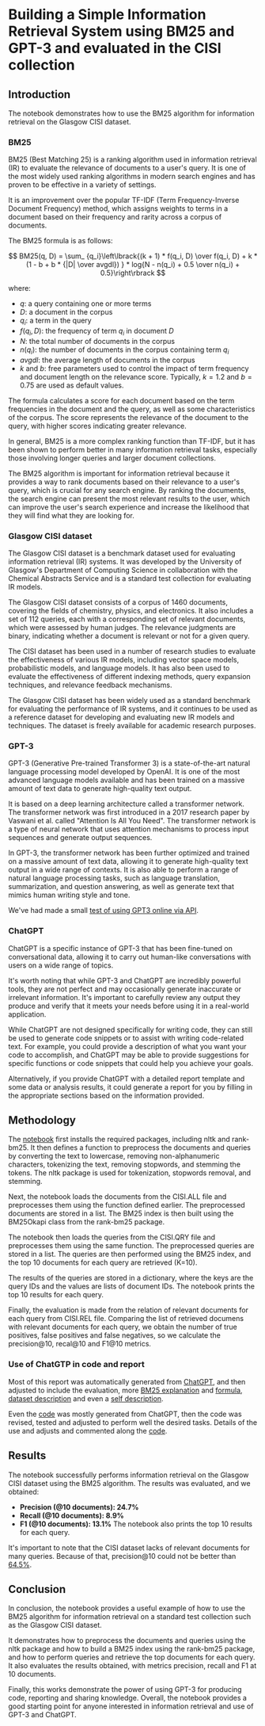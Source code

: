 # Building a Simple Information Retrieval System using BM25 and GPT-3 and evaluated in the CISI collection

## Introduction

The notebook demonstrates how to use the BM25 algorithm for information retrieval on the Glasgow CISI dataset. 

### BM25

BM25 (Best Matching 25) is a ranking algorithm used in information retrieval (IR) to evaluate the relevance of documents to a user's query. It is one of the most widely used ranking algorithms in modern search engines and has proven to be effective in a variety of settings.

It is an improvement over the popular TF-IDF (Term Frequency-Inverse Document Frequency) method, which assigns weights to terms in a document based on their frequency and rarity across a corpus of documents.

The BM25 formula is as follows:

$$
BM25(q, D) = \sum_ {q_i}\left\lbrack{(k + 1) * f(q_i, D) \over f(q_i, D) + k * (1 - b + b * {|D| \over avgdl}) } * log{N - n(q_i) + 0.5 \over n(q_i) + 0.5}\right\rbrack
$$

where:
- $q$: a query containing one or more terms
- $D$: a document in the corpus
- $q_i$: a term in the query
- $f(q_i, D)$: the frequency of term $q_i$ in document $D$
- $N$: the total number of documents in the corpus
- $n(q_i)$: the number of documents in the corpus containing term $q_i$
- $avgdl$: the average length of documents in the corpus
- $k$ and $b$: free parameters used to control the impact of term frequency and document length on the relevance score. Typically, $k = 1.2$ and $b = 0.75$ are used as default values.

The formula calculates a score for each document based on the term frequencies in the document and the query, as well as some characteristics of the corpus. The score represents the relevance of the document to the query, with higher scores indicating greater relevance.

In general, BM25 is a more complex ranking function than TF-IDF, but it has been shown to perform better in many information retrieval tasks, especially those involving longer queries and larger document collections.

The BM25 algorithm is important for information retrieval because it provides a way to rank documents based on their relevance to a user's query, which is crucial for any search engine. By ranking the documents, the search engine can present the most relevant results to the user, which can improve the user's search experience and increase the likelihood that they will find what they are looking for.

### Glasgow CISI dataset

The Glasgow CISI dataset is a benchmark dataset used for evaluating information retrieval (IR) systems. It was developed by the University of Glasgow's Department of Computing Science in collaboration with the Chemical Abstracts Service and is a standard test collection for evaluating IR models.

The Glasgow CISI dataset consists of a corpus of 1460 documents, covering the fields of chemistry, physics, and electronics. It also includes a set of 112 queries, each with a corresponding set of relevant documents, which were assessed by human judges. The relevance judgments are binary, indicating whether a document is relevant or not for a given query.

The CISI dataset has been used in a number of research studies to evaluate the effectiveness of various IR models, including vector space models, probabilistic models, and language models. It has also been used to evaluate the effectiveness of different indexing methods, query expansion techniques, and relevance feedback mechanisms.

The Glasgow CISI dataset has been widely used as a standard benchmark for evaluating the performance of IR systems, and it continues to be used as a reference dataset for developing and evaluating new IR models and techniques. The dataset is freely available for academic research purposes.

### GPT-3

GPT-3 (Generative Pre-trained Transformer 3) is a state-of-the-art natural language processing model developed by OpenAI. It is one of the most advanced language models available and has been trained on a massive amount of text data to generate high-quality text output.

It is based on a deep learning architecture called a transformer network. The transformer network was first introduced in a 2017 research paper by Vaswani et al. called "Attention Is All You Need". The transformer network is a type of neural network that uses attention mechanisms to process input sequences and generate output sequences.

In GPT-3, the transformer network has been further optimized and trained on a massive amount of text data, allowing it to generate high-quality text output in a wide range of contexts. It is also able to perform a range of natural language processing tasks, such as language translation, summarization, and question answering, as well as generate text that mimics human writing style and tone.

We've had made a small [test of using GPT3 online via API](GPT3_Test.ipynb).

### ChatGPT

ChatGPT is a specific instance of GPT-3 that has been fine-tuned on conversational data, allowing it to carry out human-like conversations with users on a wide range of topics.

It's worth noting that while GPT-3 and ChatGPT are incredibly powerful tools, they are not perfect and may occasionally generate inaccurate or irrelevant information. It's important to carefully review any output they produce and verify that it meets your needs before using it in a real-world application.

While ChatGPT are not designed specifically for writing code, they can still be used to generate code snippets or to assist with writing code-related text. For example, you could provide a description of what you want your code to accomplish, and ChatGPT may be able to provide suggestions for specific functions or code snippets that could help you achieve your goals.

Alternatively, if you provide ChatGPT with a detailed report template and some data or analysis results, it could generate a report for you by filling in the appropriate sections based on the information provided.


## Methodology

The [notebook](Baseline_BM25.ipynb) first installs the required packages, including nltk and rank-bm25. 
It then defines a function to preprocess the documents and queries by converting the text to lowercase, removing non-alphanumeric characters, tokenizing the text, removing stopwords, and stemming the tokens. 
The nltk package is used for tokenization, stopwords removal, and stemming.

Next, the notebook loads the documents from the CISI.ALL file and preprocesses them using the function defined earlier. 
The preprocessed documents are stored in a list. The BM25 index is then built using the BM25Okapi class from the rank-bm25 package.

The notebook then loads the queries from the CISI.QRY file and preprocesses them using the same function. 
The preprocessed queries are stored in a list. The queries are then performed using the BM25 index, and the top 10 documents for each query are retrieved (K=10).

The results of the queries are stored in a dictionary, where the keys are the query IDs and the values are lists of document IDs. 
The notebook prints the top 10 results for each query.

Finally, the evaluation is made from the relation of relevant documents for each query from CISI.REL file. 
Comparing the list of retrieved documens with relevant documents for each query, we obtain the number of true positives, false positives and false negatives, so we calculate the precision@10, recal@10 and F1@10 metrics.

### Use of ChatGTP in code and report

Most of this report was automatically generated from [ChatGPT](chats/Saved_Chat_GPT_1.md#generate-a-report-about-this), and then adjusted to include the evaluation, more [BM25 explanation](chats/Saved_Chat_GPT_1.md#please-explain-me-about-the-bm25-and-its-importance-for-information-retrieval) and [formula](chats/Saved_Chat_GPT_2.md#please-explain-me-the-bm25-formula), [dataset description](chats/Saved_Chat_GPT_5.md#can-you-describe-me-the-glasgow-cisi-dataset-for-information-retrieval) and even a [self description](chats/Saved_Chat_GPT_6.md).

Even the [code](Baseline_BM25.ipynb) was mostly generated from ChatGPT, then the code was revised, tested and adjusted to perform well the desired tasks.
Details of the use and adjusts and commented along the [code](Baseline_BM25.ipynb).

## Results

The notebook successfully performs information retrieval on the Glasgow CISI dataset using the BM25 algorithm. 
The results was evaluated, and we obtained:
*  **Precision (@10 documents): 24.7%**
*  **Recall (@10 documents): 8.9%**
*  **F1 (@10 documents): 13.1%**
The notebook also prints the top 10 results for each query.

It's important to note that the CISI dataset lacks of relevant documents for many queries. Because of that, precision@10 could not be better than [64.5%](Precision_problems_with_CISI_dataset.ipynb).

## Conclusion

In conclusion, the notebook provides a useful example of how to use the BM25 algorithm for information retrieval on a standard test collection such as the Glasgow CISI dataset. 

It demonstrates how to preprocess the documents and queries using the nltk package and how to build a BM25 index using the rank-bm25 package, and how to perform queries and retrieve the top documents for each query. It also evaluates the results obtained, with metrics precision, recall and F1 at 10 documents.

Finally, this works demonstrate the power of using GPT-3 for producing code, reporting and sharing knowledge.
Overall, the notebook provides a good starting point for anyone interested in information retrieval and use of GPT-3 and ChatGPT.
